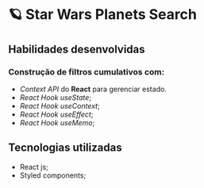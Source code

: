 # 🪐 Star Wars Planets Search

## Habilidades desenvolvidas

 ### Construção de filtros cumulativos com:
* _Context API_ do **React** para gerenciar estado.
* _React Hook useState_;
* _React Hook useContext_;
* _React Hook useEffect_;
* _React Hook useMemo_;

## Tecnologias utilizadas

* React js;
* Styled components;
